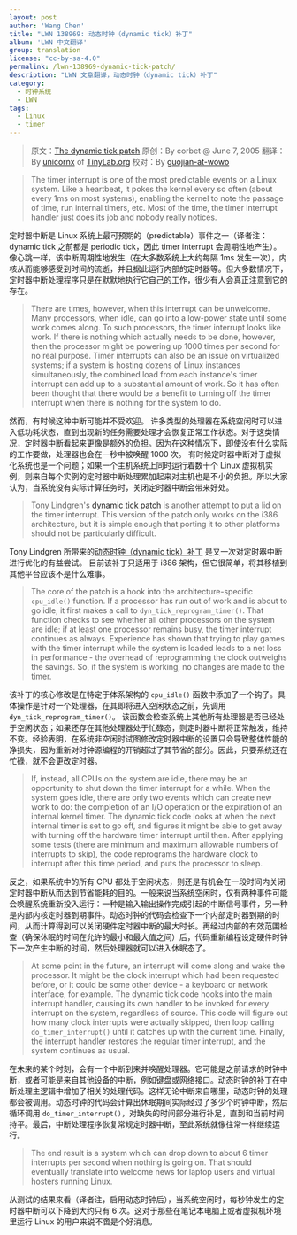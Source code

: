 ```yaml
---
layout: post
author: 'Wang Chen'
title: "LWN 138969: 动态时钟（dynamic tick）补丁"
album: 'LWN 中文翻译'
group: translation
license: "cc-by-sa-4.0"
permalink: /lwn-138969-dynamic-tick-patch/
description: "LWN 文章翻译，动态时钟（dynamic tick）补丁"
category:
  - 时钟系统
  - LWN
tags:
  - Linux
  - timer
---
```


> 原文：[The dynamic tick patch](https://lwn.net/Articles/138969/)
> 原创：By corbet @ June 7, 2005
> 翻译：By [unicornx](https://github.com/unicornx) of [TinyLab.org][1]
> 校对：By [guojian-at-wowo](https://github.com/guojian-at-wowo)

> The timer interrupt is one of the most predictable events on a Linux system. Like a heartbeat, it pokes the kernel every so often (about every 1ms on most systems), enabling the kernel to note the passage of time, run internal timers, etc. Most of the time, the timer interrupt handler just does its job and nobody really notices.

定时器中断是 Linux 系统上最可预期的（predictable）事件之一（译者注：dynamic tick 之前都是 periodic tick，因此 timer interrupt 会周期性地产生）。 像心跳一样，该中断周期性地发生（在大多数系统上大约每隔 1ms 发生一次），内核从而能够感受到时间的流逝，并且据此运行内部的定时器等。但大多数情况下，定时器中断处理程序只是在默默地执行它自己的工作，很少有人会真正注意到它的存在。

> There are times, however, when this interrupt can be unwelcome. Many processors, when idle, can go into a low-power state until some work comes along. To such processors, the timer interrupt looks like work. If there is nothing which actually needs to be done, however, then the processor might be powering up 1000 times per second for no real purpose. Timer interrupts can also be an issue on virtualized systems; if a system is hosting dozens of Linux instances simultaneously, the combined load from each instance's timer interrupt can add up to a substantial amount of work. So it has often been thought that there would be a benefit to turning off the timer interrupt when there is nothing for the system to do.

然而，有时候这种中断可能并不受欢迎。 许多类型的处理器在系统空闲时可以进入低功耗状态，直到出现新的任务需要处理才会恢复正常工作状态。对于这类情况，定时器中断看起来更像是额外的负担。因为在这种情况下，即使没有什么实际的工作要做，处理器也会在一秒中被唤醒 1000 次。 有时候定时器中断对于虚拟化系统也是一个问题；如果一个主机系统上同时运行着数十个 Linux 虚拟机实例，则来自每个实例的定时器中断处理累加起来对主机也是不小的负担。所以大家认为，当系统没有实际计算任务时，关闭定时器中断会带来好处。

> Tony Lindgren's [dynamic tick patch](https://lwn.net/Articles/138264/) is another attempt to put a lid on the timer interrupt. This version of the patch only works on the i386 architecture, but it is simple enough that porting it to other platforms should not be particularly difficult.

Tony Lindgren 所带来的[动态时钟（dynamic tick）补丁](https://lwn.net/Articles/138264/) 是又一次对定时器中断进行优化的有益尝试。 目前该补丁只适用于 i386 架构，但它很简单，将其移植到其他平台应该不是什么难事。

> The core of the patch is a hook into the architecture-specific `cpu_idle()` function. If a processor has run out of work and is about to go idle, it first makes a call to `dyn_tick_reprogram_timer()`. That function checks to see whether all other processors on the system are idle; if at least one processor remains busy, the timer interrupt continues as always. Experience has shown that trying to play games with the timer interrupt while the system is loaded leads to a net loss in performance - the overhead of reprogramming the clock outweighs the savings. So, if the system is working, no changes are made to the timer.

该补丁的核心修改是在特定于体系架构的 `cpu_idle()` 函数中添加了一个钩子。具体操作是针对一个处理器，在其即将进入空闲状态之前，先调用 `dyn_tick_reprogram_timer()`。 该函数会检查系统上其他所有处理器是否已经处于空闲状态；如果还存在其他处理器处于忙碌态，则定时器中断将正常触发，维持不变。经验表明，在系统非空闲时试图修改定时器中断的设置只会导致整体性能的净损失，因为重新对时钟源编程的开销超过了其节省的部分。因此，只要系统还在忙碌，就不会更改定时器。

> If, instead, all CPUs on the system are idle, there may be an opportunity to shut down the timer interrupt for a while. When the system goes idle, there are only two events which can create new work to do: the completion of an I/O operation or the expiration of an internal kernel timer. The dynamic tick code looks at when the next internal timer is set to go off, and figures it might be able to get away with turning off the hardware timer interrupt until then. After applying some tests (there are minimum and maximum allowable numbers of interrupts to skip), the code reprograms the hardware clock to interrupt after this time period, and puts the processor to sleep.

反之，如果系统中的所有 CPU 都处于空闲状态，则还是有机会在一段时间内关闭定时器中断从而达到节省能耗的目的。一般来说当系统空闲时，仅有两种事件可能会唤醒系统重新投入运行：一种是输入输出操作完成引起的中断信号事件，另一种是内部内核定时器到期事件。动态时钟的代码会检查下一个内部定时器到期的时间，从而计算得到可以关闭硬件定时器中断的最大时长。再经过内部的有效范围检查（确保休眠的时间在允许的最小和最大值之间）后，代码重新编程设定硬件时钟下一次产生中断的时间，然后处理器就可以进入休眠态了。

> At some point in the future, an interrupt will come along and wake the processor. It might be the clock interrupt which had been requested before, or it could be some other device - a keyboard or network interface, for example. The dynamic tick code hooks into the main interrupt handler, causing its own handler to be invoked for every interrupt on the system, regardless of source. This code will figure out how many clock interrupts were actually skipped, then loop calling `do_timer_interrupt()` until it catches up with the current time. Finally, the interrupt handler restores the regular timer interrupt, and the system continues as usual.

在未来的某个时刻，会有一个中断到来并唤醒处理器。它可能是之前请求的时钟中断，或者可能是来自其他设备的中断，例如键盘或网络接口。动态时钟的补丁在中断处理主逻辑中增加了相关的处理代码。这样无论中断来自哪里，动态时钟的处理都会被调用。动态时钟的代码会计算出休眠期间实际经过了多少个时钟中断，然后循环调用 `do_timer_interrupt()`，对缺失的时间部分进行补足，直到和当前时间持平。最后，中断处理程序恢复常规定时器中断，至此系统就像往常一样继续运行。

> The end result is a system which can drop down to about 6 timer interrupts per second when nothing is going on. That should eventually translate into welcome news for laptop users and virtual hosters running Linux.

从测试的结果来看（译者注，启用动态时钟后），当系统空闲时，每秒钟发生的定时器中断可以下降到大约只有 6 次。这对于那些在笔记本电脑上或者虚拟机环境里运行 Linux 的用户来说不啻是个好消息。

[1]: http://tinylab.org
